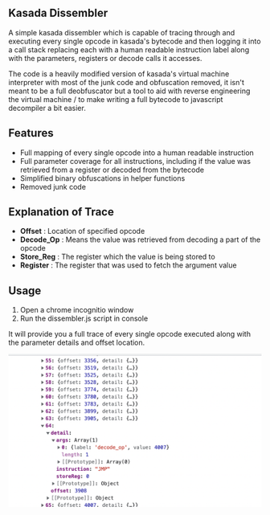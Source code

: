 ## Kasada Dissembler

A simple kasada dissembler which is capable of tracing through and executing every single opcode in kasada's bytecode and then logging it into a call stack replacing each with a human readable instruction label along with the parameters, registers or decode calls it accesses.

The code is a heavily modified version of kasada's virtual machine interpreter with most of the junk code and obfuscation removed, it isn't meant to be a full deobfuscator but a tool to aid with reverse engineering the virtual machine / to make writing a full bytecode to javascript decompiler a bit easier.

## Features

- Full mapping of every single opcode into a human readable instruction
- Full parameter coverage for all instructions, including if the value was retrieved from a register or decoded from the bytecode
- Simplified binary obfuscations in helper functions
- Removed junk code

## Explanation of Trace

- **Offset** : Location of specified opcode 
- **Decode_Op** : Means the value was retrieved from decoding a part of the opcode
- **Store_Reg** : The register which the value is being stored to
- **Register** : The register that was used to fetch the argument value

## Usage 

1) Open a chrome incognitio window 
2) Run the dissembler.js script in console

It will provide you a full trace of every single opcode executed along with the parameter details and offset location.

![preview](preview.png)
